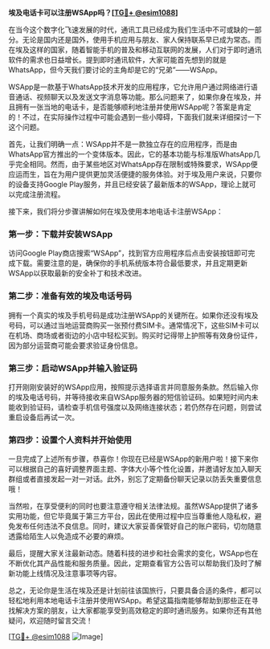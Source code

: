 **埃及电话卡可以注册WSApp吗？[[TG💪+ @esim1088](https://t.me/s/esim1088)]**

在当今这个数字化飞速发展的时代，通讯工具已经成为我们生活中不可或缺的一部分。无论是国内还是国外，使用手机应用与朋友、家人保持联系早已成为常态。而在埃及这样的国家，随着智能手机的普及和移动互联网的发展，人们对于即时通讯软件的需求也日益增长。提到即时通讯软件，大家可能首先想到的就是WhatsApp，但今天我们要讨论的主角却是它的“兄弟”——WSApp。

WSApp是一款基于WhatsApp技术开发的应用程序，它允许用户通过网络进行语音通话、视频聊天以及发送文字消息等功能。那么问题来了，如果你身在埃及，并且拥有一张当地的电话卡，是否能够顺利地注册并使用WSApp呢？答案是肯定的！不过，在实际操作过程中可能会遇到一些小障碍，下面我们就来详细探讨一下这个问题。

首先，让我们明确一点：WSApp并不是一款独立存在的应用程序，而是由WhatsApp官方推出的一个变体版本。因此，它的基本功能与标准版WhatsApp几乎完全相同。然而，由于某些地区对WhatsApp存在限制或特殊要求，WSApp便应运而生，旨在为用户提供更加灵活便捷的服务体验。对于埃及用户来说，只要你的设备支持Google Play服务，并且已经安装了最新版本的WSApp，理论上就可以完成注册流程。

接下来，我们将分步骤讲解如何在埃及使用本地电话卡注册WSApp：

### 第一步：下载并安装WSApp

访问Google Play商店搜索“WSApp”，找到官方应用程序后点击安装按钮即可完成下载。需要注意的是，确保你的手机系统版本符合最低要求，并且定期更新WSApp以获取最新的安全补丁和技术改进。

### 第二步：准备有效的埃及电话号码

拥有一个真实的埃及手机号码是成功注册WSApp的关键所在。如果你还没有埃及号码，可以通过当地运营商购买一张预付费SIM卡。通常情况下，这些SIM卡可以在机场、商场或者街边的小店中轻松买到。购买时记得带上护照等有效身份证件，因为部分运营商可能会要求验证身份信息。

### 第三步：启动WSApp并输入验证码

打开刚刚安装好的WSApp应用，按照提示选择语言并同意服务条款。然后输入你的埃及电话号码，并等待接收来自WSApp服务器的短信验证码。如果短时间内未能收到验证码，请检查手机信号强度以及网络连接状态；若仍然存在问题，则尝试重启设备后再试一次。

### 第四步：设置个人资料并开始使用

一旦完成了上述所有步骤，恭喜你！你现在已经是WSApp的新用户啦！接下来你可以根据自己的喜好调整界面主题、字体大小等个性化设置，并邀请好友加入聊天群组或者直接发起一对一对话。此外，别忘了定期备份聊天记录以防丢失重要信息哦！

当然啦，在享受便利的同时也要注意遵守相关法律法规。虽然WSApp提供了诸多实用功能，但它毕竟属于第三方平台，因此在使用过程中应当尊重他人隐私权，避免发布任何违法不良信息。同时，建议大家妥善保管好自己的账户密码，切勿随意透露给陌生人以免造成不必要的麻烦。

最后，提醒大家关注最新动态。随着科技的进步和社会需求的变化，WSApp也在不断优化其产品性能和服务质量。因此，定期查看官方公告可以帮助我们及时了解新功能上线情况及注意事项等内容。

总之，无论你是生活在埃及还是计划前往该国旅行，只要具备合适的条件，都可以轻松地利用本地电话卡注册并使用WSApp。希望这篇指南能够帮助到那些正在寻找解决方案的朋友，让大家都能享受到高效稳定的即时通讯服务。如果你还有其他疑问，欢迎随时留言交流！

[[TG💪+ @esim1088](https://t.me/s/esim1088) ![Image](https://i.postimg.cc/4NQfJmqS/Snipaste-2025-05-13-00-14-12.png)]